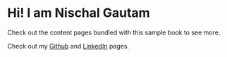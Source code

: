 # Hi! I am Nischal Gautam

Check out the content pages bundled with this sample book to see more.

Check out my [Github](https://github.com/nischalgautambaylor) and [LinkedIn](https://www.linkedin.com/in/nischal-gautam-7046309b/) pages.

```{tableofcontents}
```
